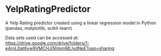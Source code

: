 # YelpRatingPredictor
A Yelp Rating predictor created using a linear regression model in Python (pandas, matplotlib, scikit-learn)

Data sets used can be accessed at: https://drive.google.com/drive/folders/1-e4rnL0at6yw9VMCHJi5hlpmMLlydNeE?usp=sharing
